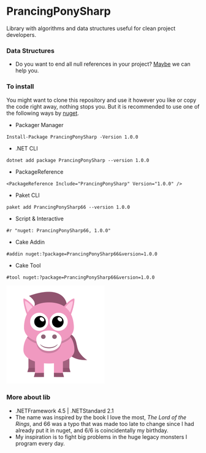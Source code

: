 # PrancingPonySharp
 Library with algorithms and data structures useful for clean project developers.
 
 ### Data Structures
 * Do you want to end all null references in your project? [Maybe](PrancingPonySharp/DataStructures/Maybe/README.md) we can help you.

### To install
You might want to clone this repository and use it however you like or copy the code right away, nothing stops you. But it is recommended to use one of the following ways by [nuget](https://www.nuget.org/packages/PrancingPonySharp66/).

* Packager Manager
```
Install-Package PrancingPonySharp -Version 1.0.0
```

* .NET CLI
```
dotnet add package PrancingPonySharp --version 1.0.0
```

* PackageReference
```
<PackageReference Include="PrancingPonySharp" Version="1.0.0" />
```

* Paket CLI
```
paket add PrancingPonySharp66 --version 1.0.0
```

* Script & Interactive
```
#r "nuget: PrancingPonySharp66, 1.0.0"
```

* Cake Addin
```
#addin nuget:?package=PrancingPonySharp66&version=1.0.0
```

* Cake Tool
```
#tool nuget:?package=PrancingPonySharp66&version=1.0.0
```
![pony](PrancingPonySharp/Images/pony-icon.png)

### More about lib
* .NETFramework 4.5 | .NETStandard 2.1
* The name was inspired by the book I love the most, _The Lord of the Rings_, and 66 was a typo that was made too late to change since I had already put it in nuget, and 6/6 is coincidentally my birthday.      
* My inspiration is to fight big problems in the huge legacy monsters I program every day.                                                                                        
